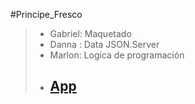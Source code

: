 #Principe_Fresco
>- Gabriel: Maquetado
>- Danna : Data JSON.Server
>- Marlon: Logica de programación
>- ## [App]()
